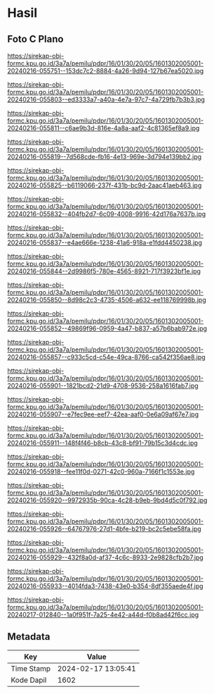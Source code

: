 # Hasil

## Foto C Plano

https://sirekap-obj-formc.kpu.go.id/3a7a/pemilu/pdpr/16/01/30/20/05/1601302005001-20240216-055751--153dc7c2-8884-4a26-9d94-127b67ea5020.jpg

https://sirekap-obj-formc.kpu.go.id/3a7a/pemilu/pdpr/16/01/30/20/05/1601302005001-20240216-055803--ed3333a7-a40a-4e7a-97c7-4a729fb7b3b3.jpg

https://sirekap-obj-formc.kpu.go.id/3a7a/pemilu/pdpr/16/01/30/20/05/1601302005001-20240216-055811--c6ae9b3d-816e-4a8a-aaf2-4c81365ef8a9.jpg

https://sirekap-obj-formc.kpu.go.id/3a7a/pemilu/pdpr/16/01/30/20/05/1601302005001-20240216-055819--7d568cde-fb16-4e13-969e-3d794e139bb2.jpg

https://sirekap-obj-formc.kpu.go.id/3a7a/pemilu/pdpr/16/01/30/20/05/1601302005001-20240216-055825--b6119066-237f-431b-bc9d-2aac41aeb463.jpg

https://sirekap-obj-formc.kpu.go.id/3a7a/pemilu/pdpr/16/01/30/20/05/1601302005001-20240216-055832--404fb2d7-6c09-4008-9916-42d176a7637b.jpg

https://sirekap-obj-formc.kpu.go.id/3a7a/pemilu/pdpr/16/01/30/20/05/1601302005001-20240216-055837--e4ae666e-1238-41a6-918a-e1fdd4450238.jpg

https://sirekap-obj-formc.kpu.go.id/3a7a/pemilu/pdpr/16/01/30/20/05/1601302005001-20240216-055844--2d9986f5-780e-4565-8921-717f3923bf1e.jpg

https://sirekap-obj-formc.kpu.go.id/3a7a/pemilu/pdpr/16/01/30/20/05/1601302005001-20240216-055850--8d98c2c3-4735-4506-a632-ee118769998b.jpg

https://sirekap-obj-formc.kpu.go.id/3a7a/pemilu/pdpr/16/01/30/20/05/1601302005001-20240216-055852--49869f96-0959-4a47-b837-a57b6bab972e.jpg

https://sirekap-obj-formc.kpu.go.id/3a7a/pemilu/pdpr/16/01/30/20/05/1601302005001-20240216-055857--c933c5cd-c54e-49ca-8766-ca542f356ae8.jpg

https://sirekap-obj-formc.kpu.go.id/3a7a/pemilu/pdpr/16/01/30/20/05/1601302005001-20240216-055901--1821bcd2-21d9-4708-9536-258a1616fab7.jpg

https://sirekap-obj-formc.kpu.go.id/3a7a/pemilu/pdpr/16/01/30/20/05/1601302005001-20240216-055907--e7fec9ee-eef7-42ea-aaf0-0e6a09af67e7.jpg

https://sirekap-obj-formc.kpu.go.id/3a7a/pemilu/pdpr/16/01/30/20/05/1601302005001-20240216-055911--148f4f46-b8cb-43c8-bf91-79b15c3d4cdc.jpg

https://sirekap-obj-formc.kpu.go.id/3a7a/pemilu/pdpr/16/01/30/20/05/1601302005001-20240216-055918--fee11f0d-0271-42c0-960a-7166f1c1553e.jpg

https://sirekap-obj-formc.kpu.go.id/3a7a/pemilu/pdpr/16/01/30/20/05/1601302005001-20240216-055920--9972935b-90ca-4c28-b9eb-9bd4d5c0f792.jpg

https://sirekap-obj-formc.kpu.go.id/3a7a/pemilu/pdpr/16/01/30/20/05/1601302005001-20240216-055926--64767976-27d1-4bfe-b219-bc2c5ebe58fa.jpg

https://sirekap-obj-formc.kpu.go.id/3a7a/pemilu/pdpr/16/01/30/20/05/1601302005001-20240216-055929--432f8a0d-af37-4c6c-8933-2e9828cfb2b7.jpg

https://sirekap-obj-formc.kpu.go.id/3a7a/pemilu/pdpr/16/01/30/20/05/1601302005001-20240216-055933--4014fda3-7438-43e0-b354-8df355aede4f.jpg

https://sirekap-obj-formc.kpu.go.id/3a7a/pemilu/pdpr/16/01/30/20/05/1601302005001-20240217-012840--1a0f951f-7a25-4e42-a44d-f0b8ad42f6cc.jpg


## Metadata

| Key        | Value               |
| ---------- | ------------------- |
| Time Stamp | 2024-02-17 13:05:41 |
| Kode Dapil | 1602                |



